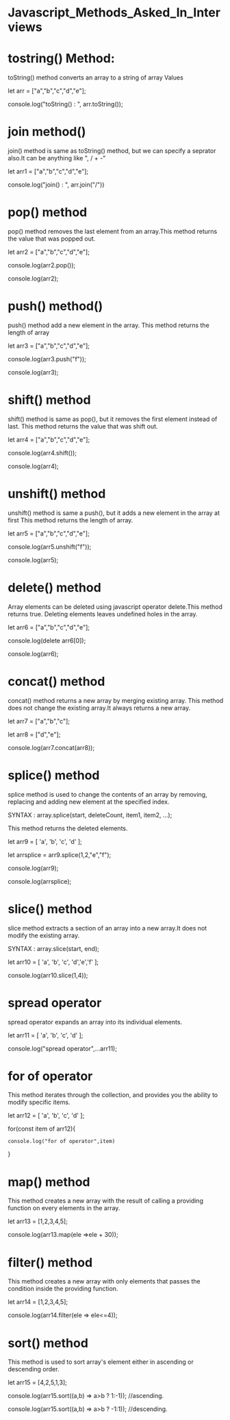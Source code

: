 # Javascript_Methods_Asked_In_Interviews

# tostring() Method:
 toString() method converts an array to a string of array Values

let arr = ["a","b","c","d","e"];

console.log("toString() : ", arr.toString());

# join method()
 join() method is same as toString() method, but we can specify a seprator also.It can be anything like ", / + -"
 
let arr1 = ["a","b","c","d","e"];

console.log("join() : ", arr.join("/"))

# pop() method
 pop() method removes the last element from an array.This method returns the value that was popped out.
 
let arr2 = ["a","b","c","d","e"];

console.log(arr2.pop());

console.log(arr2);

# push() method()
push() method add a new element in the array. This method returns the length of array

let arr3 = ["a","b","c","d","e"];

console.log(arr3.push("f"));

console.log(arr3);

# shift() method
shift() method is same as pop(), but it removes the first element instead of last. This method returns the value that was shift out.

let arr4 = ["a","b","c","d","e"];

console.log(arr4.shift());

console.log(arr4);

# unshift() method
unshift() method is same a push(), but it adds a new element in the array at first This method returns the length of array.

let arr5 = ["a","b","c","d","e"];

console.log(arr5.unshift("f"));

console.log(arr5);

# delete() method
Array elements can be deleted using javascript operator delete.This method returns true. Deleting elements leaves undefined holes in the array.

let arr6 = ["a","b","c","d","e"];

console.log(delete arr6[0]);

console.log(arr6);

# concat() method
concat() method returns a new array by merging existing array. This method does not change the existing array.It always returns a new array.

let arr7 = ["a","b","c"];

let arr8 = ["d","e"];

console.log(arr7.concat(arr8));

# splice() method
splice method is used to change the contents of an array by removing, replacing and adding new element at the specified index.

SYNTAX : array.splice(start, deleteCount, item1, item2, ...);

This method returns the deleted elements.

let arr9 = [ 'a', 'b', 'c', 'd' ];

let arrsplice = arr9.splice(1,2,"e","f");

console.log(arr9);

console.log(arrsplice);

# slice() method
slice method extracts a section of an array into a new array.It does not modify the existing array.

SYNTAX : array.slice(start, end);

let arr10 = [ 'a', 'b', 'c', 'd','e','f' ];

console.log(arr10.slice(1,4));

# spread operator
spread operator expands an array into its individual elements.

let arr11 = [ 'a', 'b', 'c', 'd' ];

console.log("spread operator",...arr11);

# for of operator
This method iterates through the collection, and provides you the ability to modify specific items.

let arr12 = [ 'a', 'b', 'c', 'd' ];

for(const item of arr12){

    console.log("for of operator",item)
    
}

# map() method
This method creates a new array with the result of calling a providing function on every elements in the array.

let arr13 = [1,2,3,4,5];

console.log(arr13.map(ele =>ele + 30));

# filter() method
This method creates a new array with only elements that passes the condition inside the providing function.

let arr14 = [1,2,3,4,5];

console.log(arr14.filter(ele => ele<=4));


# sort() method
This method is used to sort array's element either in ascending or descending order.

let arr15 = [4,2,5,1,3];

console.log(arr15.sort((a,b) => a>b ? 1:-1)); //ascending.

console.log(arr15.sort((a,b) => a>b ? -1:1)); //descending.



